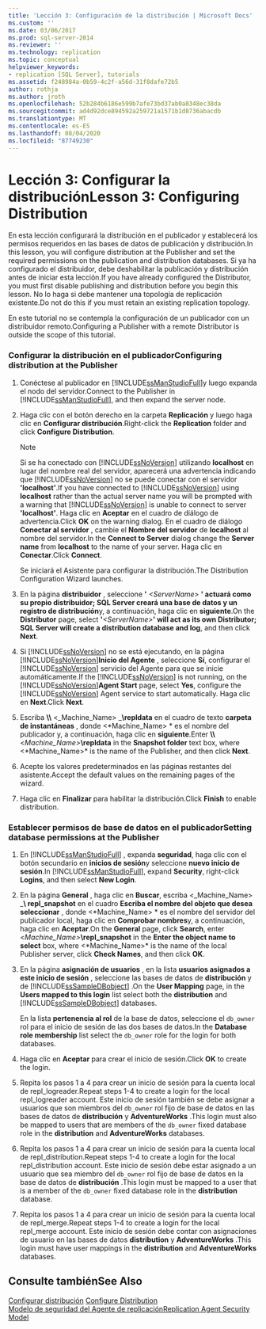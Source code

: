 ```yaml
---
title: 'Lección 3: Configuración de la distribución | Microsoft Docs'
ms.custom: ''
ms.date: 03/06/2017
ms.prod: sql-server-2014
ms.reviewer: ''
ms.technology: replication
ms.topic: conceptual
helpviewer_keywords:
- replication [SQL Server], tutorials
ms.assetid: f248984a-0b59-4c2f-a56d-31f8dafe72b5
author: rothja
ms.author: jroth
ms.openlocfilehash: 52b284b6186e599b7afe73bd37ab0a8348ec38da
ms.sourcegitcommit: ad4d92dce894592a259721a1571b1d8736abacdb
ms.translationtype: MT
ms.contentlocale: es-ES
ms.lasthandoff: 08/04/2020
ms.locfileid: "87749230"
---
```

# <a name="lesson-3-configuring-distribution"></a><span data-ttu-id="01446-102">Lección 3: Configurar la distribución</span><span class="sxs-lookup"><span data-stu-id="01446-102">Lesson 3: Configuring Distribution</span></span>
  <span data-ttu-id="01446-103">En esta lección configurará la distribución en el publicador y establecerá los permisos requeridos en las bases de datos de publicación y distribución.</span><span class="sxs-lookup"><span data-stu-id="01446-103">In this lesson, you will configure distribution at the Publisher and set the required permissions on the publication and distribution databases.</span></span> <span data-ttu-id="01446-104">Si ya ha configurado el distribuidor, debe deshabilitar la publicación y distribución antes de iniciar esta lección.</span><span class="sxs-lookup"><span data-stu-id="01446-104">If you have already configured the Distributor, you must first disable publishing and distribution before you begin this lesson.</span></span> <span data-ttu-id="01446-105">No lo haga si debe mantener una topología de replicación existente.</span><span class="sxs-lookup"><span data-stu-id="01446-105">Do not do this if you must retain an existing replication topology.</span></span>  
  
 <span data-ttu-id="01446-106">En este tutorial no se contempla la configuración de un publicador con un distribuidor remoto.</span><span class="sxs-lookup"><span data-stu-id="01446-106">Configuring a Publisher with a remote Distributor is outside the scope of this tutorial.</span></span>  
  
### <a name="configuring-distribution-at-the-publisher"></a><span data-ttu-id="01446-107">Configurar la distribución en el publicador</span><span class="sxs-lookup"><span data-stu-id="01446-107">Configuring distribution at the Publisher</span></span>  
  
1.  <span data-ttu-id="01446-108">Conéctese al publicador en [!INCLUDE[ssManStudioFull](../../includes/ssmanstudiofull-md.md)]y luego expanda el nodo del servidor.</span><span class="sxs-lookup"><span data-stu-id="01446-108">Connect to the Publisher in [!INCLUDE[ssManStudioFull](../../includes/ssmanstudiofull-md.md)], and then expand the server node.</span></span>  
  
2.  <span data-ttu-id="01446-109">Haga clic con el botón derecho en la carpeta **Replicación** y luego haga clic en **Configurar distribución**.</span><span class="sxs-lookup"><span data-stu-id="01446-109">Right-click the **Replication** folder and click **Configure Distribution**.</span></span>  
  
    > [!NOTE]  
    >  <span data-ttu-id="01446-110">Si se ha conectado con [!INCLUDE[ssNoVersion](../../includes/ssnoversion-md.md)] utilizando **localhost** en lugar del nombre real del servidor, aparecerá una advertencia indicando que [!INCLUDE[ssNoVersion](../../includes/ssnoversion-md.md)] no se puede conectar con el servidor **'localhost'**.</span><span class="sxs-lookup"><span data-stu-id="01446-110">If you have connected to [!INCLUDE[ssNoVersion](../../includes/ssnoversion-md.md)] using **localhost** rather than the actual server name you will be prompted with a warning that [!INCLUDE[ssNoVersion](../../includes/ssnoversion-md.md)] is unable to connect to server **'localhost'**.</span></span> <span data-ttu-id="01446-111">Haga clic en **Aceptar** en el cuadro de diálogo de advertencia.</span><span class="sxs-lookup"><span data-stu-id="01446-111">Click **OK** on the warning dialog.</span></span> <span data-ttu-id="01446-112">En el cuadro de diálogo **Conectar al servidor** , cambie el **Nombre del servidor** de **localhost** al nombre del servidor.</span><span class="sxs-lookup"><span data-stu-id="01446-112">In the **Connect to Server** dialog change the **Server name** from **localhost** to the name of your server.</span></span> <span data-ttu-id="01446-113">Haga clic en **Conectar**.</span><span class="sxs-lookup"><span data-stu-id="01446-113">Click **Connect**.</span></span>  
  
     <span data-ttu-id="01446-114">Se iniciará el Asistente para configurar la distribución.</span><span class="sxs-lookup"><span data-stu-id="01446-114">The Distribution Configuration Wizard launches.</span></span>  
  
3.  <span data-ttu-id="01446-115">En la página **distribuidor** , seleccione **'** _\<ServerName>_ **' actuará como su propio distribuidor; SQL Server creará una base de datos y un registro de distribución**y, a continuación, haga clic en **siguiente**.</span><span class="sxs-lookup"><span data-stu-id="01446-115">On the **Distributor** page, select **'**_\<ServerName>_**' will act as its own Distributor; SQL Server will create a distribution database and log**, and then click **Next**.</span></span>  
  
4.  <span data-ttu-id="01446-116">Si [!INCLUDE[ssNoVersion](../../includes/ssnoversion-md.md)] no se está ejecutando, en la página [!INCLUDE[ssNoVersion](../../includes/ssnoversion-md.md)]**Inicio del Agente** , seleccione **Sí**, configurar el [!INCLUDE[ssNoVersion](../../includes/ssnoversion-md.md)] servicio del Agente para que se inicie automáticamente.</span><span class="sxs-lookup"><span data-stu-id="01446-116">If the [!INCLUDE[ssNoVersion](../../includes/ssnoversion-md.md)] is not running, on the [!INCLUDE[ssNoVersion](../../includes/ssnoversion-md.md)]**Agent Start** page, select **Yes**, configure the [!INCLUDE[ssNoVersion](../../includes/ssnoversion-md.md)] Agent service to start automatically.</span></span> <span data-ttu-id="01446-117">Haga clic en **Next**.</span><span class="sxs-lookup"><span data-stu-id="01446-117">Click **Next**.</span></span>  
  
5.  <span data-ttu-id="01446-118">Escriba **\\\\** \<_Machine_Name> _**\repldata** en el cuadro de texto **carpeta de instantáneas** , donde \<*Machine_Name> \* es el nombre del publicador y, a continuación, haga clic en **siguiente**.</span><span class="sxs-lookup"><span data-stu-id="01446-118">Enter **\\\\**\<_Machine_Name>_**\repldata** in the **Snapshot folder** text box, where \<*Machine_Name>\* is the name of the Publisher, and then click **Next**.</span></span>  
  
6.  <span data-ttu-id="01446-119">Acepte los valores predeterminados en las páginas restantes del asistente.</span><span class="sxs-lookup"><span data-stu-id="01446-119">Accept the default values on the remaining pages of the wizard.</span></span>  
  
7.  <span data-ttu-id="01446-120">Haga clic en **Finalizar** para habilitar la distribución.</span><span class="sxs-lookup"><span data-stu-id="01446-120">Click **Finish** to enable distribution.</span></span>  
  
### <a name="setting-database-permissions-at-the-publisher"></a><span data-ttu-id="01446-121">Establecer permisos de base de datos en el publicador</span><span class="sxs-lookup"><span data-stu-id="01446-121">Setting database permissions at the Publisher</span></span>  
  
1.  <span data-ttu-id="01446-122">En [!INCLUDE[ssManStudioFull](../../includes/ssmanstudiofull-md.md)] , expanda **seguridad**, haga clic con el botón secundario en **inicios de sesión**y seleccione **nuevo inicio de sesión**.</span><span class="sxs-lookup"><span data-stu-id="01446-122">In [!INCLUDE[ssManStudioFull](../../includes/ssmanstudiofull-md.md)], expand **Security**, right-click **Logins**, and then select **New Login**.</span></span>  
  
2.  <span data-ttu-id="01446-123">En la página **General** , haga clic en **Buscar**, escriba \<_Machine_Name> _**\ repl_snapshot** en el cuadro **Escriba el nombre del objeto que desea seleccionar** , donde \<*Machine_Name> \* es el nombre del servidor del publicador local, haga clic en **Comprobar nombres**y, a continuación, haga clic en **Aceptar**.</span><span class="sxs-lookup"><span data-stu-id="01446-123">On the **General** page, click **Search**, enter \<_Machine_Name>_**\repl_snapshot** in the **Enter the object name to select** box, where \<*Machine_Name>\* is the name of the local Publisher server, click **Check Names**, and then click **OK**.</span></span>  
  
3.  <span data-ttu-id="01446-124">En la página **asignación de usuarios** , en la lista **usuarios asignados a este inicio de sesión** , seleccione las bases de datos de **distribución** y de [!INCLUDE[ssSampleDBobject](../../includes/sssampledbobject-md.md)] .</span><span class="sxs-lookup"><span data-stu-id="01446-124">On the **User Mapping** page, in the **Users mapped to this login** list select both the **distribution** and [!INCLUDE[ssSampleDBobject](../../includes/sssampledbobject-md.md)] databases.</span></span>  
  
     <span data-ttu-id="01446-125">En la lista **pertenencia al rol** de la base de datos, seleccione el `db_owner` rol para el inicio de sesión de las dos bases de datos.</span><span class="sxs-lookup"><span data-stu-id="01446-125">In the **Database role membership** list select the `db_owner` role for the login for both databases.</span></span>  
  
4.  <span data-ttu-id="01446-126">Haga clic en **Aceptar** para crear el inicio de sesión.</span><span class="sxs-lookup"><span data-stu-id="01446-126">Click **OK** to create the login.</span></span>  
  
5.  <span data-ttu-id="01446-127">Repita los pasos 1 a 4 para crear un inicio de sesión para la cuenta local de repl_logreader.</span><span class="sxs-lookup"><span data-stu-id="01446-127">Repeat steps 1-4 to create a login for the local repl_logreader account.</span></span> <span data-ttu-id="01446-128">Este inicio de sesión también se debe asignar a usuarios que son miembros del `db_owner` rol fijo de base de datos en las bases de datos de **distribución** y **AdventureWorks** .</span><span class="sxs-lookup"><span data-stu-id="01446-128">This login must also be mapped to users that are members of the `db_owner` fixed database role in the **distribution** and **AdventureWorks** databases.</span></span>  
  
6.  <span data-ttu-id="01446-129">Repita los pasos 1 a 4 para crear un inicio de sesión para la cuenta local de repl_distribution.</span><span class="sxs-lookup"><span data-stu-id="01446-129">Repeat steps 1-4 to create a login for the local repl_distribution account.</span></span> <span data-ttu-id="01446-130">Este inicio de sesión debe estar asignado a un usuario que sea miembro del `db_owner` rol fijo de base de datos en la base de datos de **distribución** .</span><span class="sxs-lookup"><span data-stu-id="01446-130">This login must be mapped to a user that is a member of the `db_owner` fixed database role in the **distribution** database.</span></span>  
  
7.  <span data-ttu-id="01446-131">Repita los pasos 1 a 4 para crear un inicio de sesión para la cuenta local de repl_merge.</span><span class="sxs-lookup"><span data-stu-id="01446-131">Repeat steps 1-4 to create a login for the local repl_merge account.</span></span> <span data-ttu-id="01446-132">Este inicio de sesión debe contar con asignaciones de usuario en las bases de datos **distribution** y **AdventureWorks** .</span><span class="sxs-lookup"><span data-stu-id="01446-132">This login must have user mappings in the **distribution** and **AdventureWorks** databases.</span></span>  
  
## <a name="see-also"></a><span data-ttu-id="01446-133">Consulte también</span><span class="sxs-lookup"><span data-stu-id="01446-133">See Also</span></span>  
 <span data-ttu-id="01446-134">[Configurar distribución](configure-distribution.md) </span><span class="sxs-lookup"><span data-stu-id="01446-134">[Configure Distribution](configure-distribution.md) </span></span>  
 [<span data-ttu-id="01446-135">Modelo de seguridad del Agente de replicación</span><span class="sxs-lookup"><span data-stu-id="01446-135">Replication Agent Security Model</span></span>](security/replication-agent-security-model.md)  
  
  
